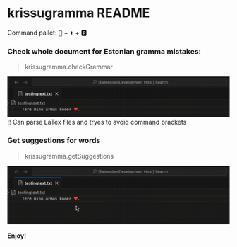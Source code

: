 # krissugramma README

Command pallet: <kbd>💢</kbd> + <kbd>⬆️</kbd> + <kbd>🅿️</kbd> 

### Check whole document for Estonian gramma mistakes:
>krissugramma.checkGrammar

![](documentation/check_spelling_example.gif)
!! Can parse LaTex files and tryes to avoid command brackets

### Get suggestions for words
>krissugramma.getSuggestions

![](documentation/suggest_out.gif)

**Enjoy!**
